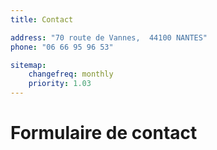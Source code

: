 ```yaml
---
title: Contact

address: "70 route de Vannes,  44100 NANTES"
phone: "06 66 95 96 53"

sitemap:
    changefreq: monthly
    priority: 1.03
---
```



# Formulaire de contact    

